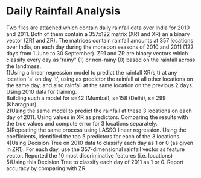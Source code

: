 # Daily Rainfall Analysis
Two files are attached which contain daily rainfall data over India for 2010 and 2011. Both of them contain a 357x122 matrix (XR1 and XR) an a binary vector (ZR1 and ZR). The matrices contain rainfall amounts at 357 locations over India, on each day during the monsoon seasons of 2010 and 2011 (122 days from 1 June to 30 September). ZR1 and ZR are binary vectors which classify every day as 'rainy" (1) or non-rainy (0) based on the rainfall across the landmass. <br />
1)Using a linear regression model to predict the rainfall XR(s,t) at any location 's' on day 't', using as predictor the rainfall at all other locations on the same day, and also rainfall at the same location on the previous 2 days. Using 2010 data for training. <br />
Building such a model for s=42 (Mumbai), s=158 (Delhi), s= 299 (Kharagpur) <br />
2)Using the same model to predict the rainfall at these 3 locations on each day of 2011.  Using values in XR as predictors. Comparing the results with the true values and compute error for 3 locations separately. <br />
3)Repeating the same process using LASSO linear regression. Using the coefficients, identified the top 5 predictors for each of the 3 locations. <br />
4)Using Decision Tree on 2010 data to classify each day as 1 or 0 (as given in ZR1). For each day, use the 357-dimensional rainfall vector as feature vector. Reported the 10 most discriminative features (i.e. locations) <br />
5)Using this Decision Tree to classify each day of 2011 as 1 or 0. Report accuracy by comparing with ZR. 

